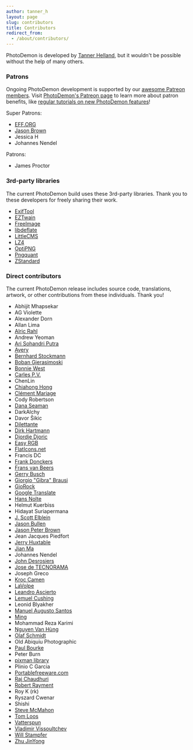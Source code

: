 ```yaml
---
author: tanner_h
layout: page
slug: contributors
title: Contributors
redirect_from:
  - /about/contributors/
---
```


PhotoDemon is developed by [Tanner Helland](https://github.com/tannerhelland), but it wouldn't be possible without the help of many others.

### Patrons

Ongoing PhotoDemon development is supported by our [awesome Patreon members](https://www.patreon.com/photodemon/overview).  Visit [PhotoDemon's Patreon page](https://www.patreon.com/photodemon/overview) to learn more about patron benefits, like [regular tutorials on new PhotoDemon features](https://www.patreon.com/photodemon/posts)!

Super Patrons:

* [EFF.ORG](https://www.eff.org/)
* [Jason Brown](https://statslog.com/)
* Jessica H
* Johannes Nendel

Patrons:

* James Proctor

### 3rd-party libraries

The current PhotoDemon build uses these 3rd-party libraries.  Thank you to these developers for freely sharing their work.  

* [ExifTool](https://exiftool.org/)
* [EZTwain](http://eztwain.com/eztwain1.htm)
* [FreeImage](http://freeimage.sourceforge.net/)
* [libdeflate](https://github.com/ebiggers/libdeflate)
* [LittleCMS](http://www.littlecms.com)
* [LZ4](https://lz4.github.io/lz4/)
* [OptiPNG](http://optipng.sourceforge.net/)
* [Pngquant](https://pngquant.org/)
* [ZStandard](https://github.com/facebook/zstd)

### Direct contributors

The current PhotoDemon release includes source code, translations, artwork, or other contributions from these individuals.  Thank you!

* Abhijit Mhapsekar
* AG Violette
* Alexander Dorn
* Allan Lima
* [Alric Rahl](https://t.me/Alricrahl)
* Andrew Yeoman
* [Ari Sohandri Putra](http://arisohandrip.indonesiaz.com/)
* [Avery](http://www.planet-source-code.com/vb/scripts/ShowCode.asp?txtCodeId=37541&lngWId=1)
* [Bernhard Stockmann](http://www.gimpusers.com/tutorials/colorful-light-particle-stream-splash-screen-gimp.html)
* [Boban Gjerasimoski](https://www.behance.net/Boban_Gjerasimoski)
* [Bonnie West](http://www.planet-source-code.com/vb/scripts/ShowCode.asp?txtCodeId=74264&lngWId=1)
* [Carles P.V.](http://www.planetsourcecode.com/vb/scripts/ShowCode.asp?txtCodeId=42376&lngWId=1)
* ChenLin
* [Chiahong Hong](https://github.com/ChiahongHong)
* [Clément Mariage](https://www.medexprim.com/)
* Cody Robertson
* [Dana Seaman](http://www.cyberactivex.com/)
* DarkAlchy
* Davor Šikic
* [Dilettante](http://www.vbforums.com/showthread.php?660014-VB6-ShellPipe-quot-Shell-with-I-O-Redirection-quot-control)
* [Dirk Hartmann](http://www.taichi-zentrum-heidelberg.de)
* [Djordje Djoric](https://www.odesk.com/o/profiles/users/_~0181c1599705edab79/)
* [Easy RGB](http://www.easyrgb.com/)
* [FlatIcons.net](http://flaticons.net/)
* Francis DC
* [Frank Donckers](http://www.planetsourcecode.com/vb/scripts/BrowseCategoryOrSearchResults.asp?lngWId=1&blnAuthorSearch=TRUE&lngAuthorId=2213335741)
* [Frans van Beers](https://plus.google.com/+FransvanBeers/)
* [Gerry Busch](http://gerrybusch.altervista.org/)
* [Giorgio "Gibra" Brausi](http://nuke.vbcorner.net)
* [GioRock](http://www.planet-source-code.com/vb/scripts/BrowseCategoryOrSearchResults.asp?lngWId=1&blnAuthorSearch=TRUE&lngAuthorId=77440558266)
* [Google Translate](http://translate.google.com)
* [Hans Nolte](https://github.com/hansnolte)
* Helmut Kuerbiss
* Hidayat Suriapermana
* [J. Scott Elblein](https://geekdrop.com)
* [Jason Bullen](http://www.planetsourcecode.com/vb/scripts/ShowCode.asp?txtCodeId=11488&lngWId=1)
* [Jason Peter Brown](https://github.com/jpbro)
* Jean Jacques Piedfort
* [Jerry Huxtable](http://www.jhlabs.com/ip/filters/index.html)
* [Jian Ma](https://www.cnblogs.com/stronghorse/)
* Johannes Nendel
* [John Desrosiers](https://johndesrosiers.com)
* [Jose de TECNORAMA](https://www.tecnorama.es/)
* Joseph Greco
* [Kroc Camen](http://camendesign.com)
* [LaVolpe](http://www.vbforums.com/showthread.php?t=606736)
* [Leandro Ascierto](http://leandroascierto.com/blog/clsmenuimage/)
* [Lemuel Cushing](https://github.com/LemuelCushing)
* Leonid Blyakher
* [Manuel Augusto Santos](http://www.planetsourcecode.com/vb/scripts/ShowCode.asp?txtCodeId=26303&lngWId=1)
* [Ming](http://ufoym.com/)
* Mohammad Reza Karimi
* [Nguyen Van Hùng](https://github.com/vhreal1302)
* [Olaf Schmidt](http://www.vbrichclient.com)
* Old Abiquiu Photographic
* [Paul Bourke](http://paulbourke.net/miscellaneous/)
* Peter Burn
* [pixman library](http://pixman.org/)
* Plinio C Garcia
* [Portablefreeware.com](http://www.portablefreeware.com/forums/viewtopic.php?t=21652)
* [Raj Chaudhuri](https://github.com/rajch)
* [Robert Rayment](http://rrprogs.com/)
* Roy K (rk)
* Ryszard Cwenar
* Shishi
* [Steve McMahon](http://www.vbaccelerator.com/home/VB/index.asp)
* [Tom Loos](http://www.designedbyinstinct.com)
* [Vatterspun](https://github.com/vatterspun)
* [Vladimir Vissoultchev](https://github.com/wqweto)
* [Will Stampfer](https://github.com/epmatsw)
* [Zhu JinYong](http://www.planetsourcecode.com/vb/authors/ShowBio.asp?lngAuthorId=55292624&lngWId=1)

